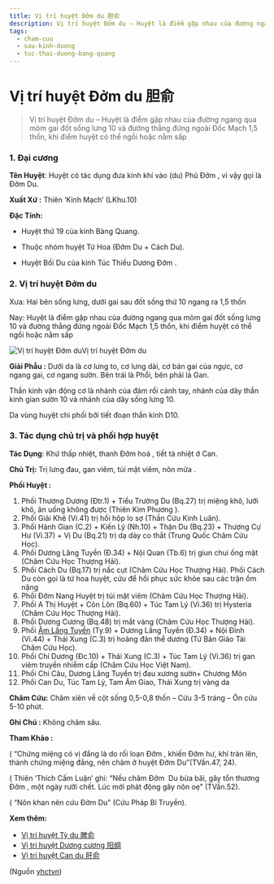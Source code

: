 ```yaml
---
title: Vị trí huyệt Đởm du 胆俞
description: Vị trí huyệt Đởm du – Huyệt là điểm gặp nhau của đường ngang qua mỏm gai đốt sống lưng 10 và đường thẳng đứng ngoài Đốc Mạch 1,5 thốn, khi điểm huyệt có thể ngồi hoặc nằm sấp
tags:
  - cham-cuu
  - sau-kinh-duong
  - tuc-thai-duong-bang-quang
---
```


# Vị trí huyệt Đởm du 胆俞 

> Vị trí huyệt Đởm du – Huyệt là điểm gặp nhau của đường ngang qua mỏm gai đốt sống lưng 10 và đường thẳng đứng ngoài Đốc Mạch 1,5 thốn, khi điểm huyệt có thể ngồi hoặc nằm sấp

### 1. Đại cương

**Tên Huyệt**: Huyệt có tác dụng đưa kinh khí vào (du) Phủ Đởm , vì vậy gọi là  Đởm Du.

**Xuất Xứ :** Thiên ‘Kinh Mạch’ (LKhu.10)

**Đặc Tính:**

+ Huyệt thứ 19 của kinh Bàng Quang.

+ Thuộc nhóm huyệt Tứ Hoa (Đởm Du + Cách Du).

+ Huyệt Bối Du của kinh Túc Thiếu Dương Đởm .

### 2. Vị trí huyệt Đởm du

Xưa: Hai bên sống lưng, dưới gai sau đốt sống thứ 10 ngang ra 1,5 thốn

Nay: Huyệt là điểm gặp nhau của đường ngang qua mỏm gai đốt sống lưng 10 và đường thẳng đứng ngoài Đốc Mạch 1,5 thốn, khi điểm huyệt có thể ngồi hoặc nằm sấp

![Vị trí huyệt Đởm du](/imgs/yhctvn/huyet-dom-du.jpg)Vị trí huyệt Đởm du

**Giải Phẫu :** Dưới da là cơ lưng to, cơ lưng dài, cơ bán gai của ngực, cơ ngang gai, cơ ngang sườn. Bên trái là Phổi, bên phải là Gan.

Thần kinh vận động cơ là nhánh của đám rối cánh tay, nhánh của dây thần kinh gian sườn 10 và nhánh của dây sống lưng 10.

Da vùng huyệt chi phối bởi tiết đoạn thần kinh D10.

### 3. Tác dụng chủ trị và phối hợp huyệt

**Tác Dụng**: Khứ thấp nhiệt, thanh Đởm hoả , tiết tà nhiệt ở Can.

**Chủ Trị:** Trị lưng đau, gan viêm, túi mật viêm, nôn mửa .

**Phối Huyệt :**

1. Phối Thương Dương (Đtr.1) + Tiểu Trường Du (Bq.27) trị miệng khô, lưỡi khô, ăn uống không được (Thiên Kim Phương ).
2. Phối Giải Khê (Vi.41) trị hồi hộp lo sợ (Thần Cứu Kinh Luân).
3. Phối Hành Gian (C.2) + Kiến Lý (Nh.10) + Thận Du (Bq.23) + Thượng Cự Hư (Vi.37) + Vị Du (Bq.21) trị dạ dày co thắt (Trung Quốc Châm Cứu Học).
4. Phối Dương Lăng Tuyền (Đ.34) + Nội Quan (Tb.6) trị giun chui ống mật (Châm Cứu Học Thượng Hải).
5. Phối Cách Du (Bq.17) trị nấc cụt (Châm Cứu Học Thượng Hải). Phối Cách Du còn gọi là tứ hoa huyệt, cứu để hồi phục sức khỏe sau các trận ốm nặng
6. Phối Đởm Nang Huyệt trị túi mật viêm (Châm Cứu Học Thượng Hải).
7. Phối A Thị Huyệt + Côn Lôn (Bq.60) + Túc Tam Lý (Vi.36) trị Hysteria (Châm Cứu Học Thượng Hải).
8. Phối Dương Cương (Bq.48) trị mắt vàng (Châm Cứu Học Thượng Hải).
9. Phối [Âm Lăng Tuyền](/yhctvn/vi-tri-huyet-am-lang-tuyen-%e9%98%b4%e9%99%b5%e6%b3%89) (Ty.9) + Dương Lăng Tuyền (Đ.34) + Nội Đình (Vi.44) + Thái Xung (C.3) trị hoàng đản thể dương (Tứ Bản Giáo Tài Châm Cứu Học).
10. Phối Chí Dương (Đc.10) + Thái Xung (C.3) + Túc Tam Lý (Vi.36) trị gan viêm truyền nhiễm cấp (Châm Cứu Học Việt Nam).
11. Phối Chi Câu, Dương Lăng Tuyền trị đau xương sườn+ Chương Môn
12. Phối Can Du, Túc Tam Lý, Tam Âm Giao, Thái Xung trị vàng da

**Châm Cứu:** Châm xiên về cột sống 0,5-0,8 thốn – Cứu 3-5 tráng – Ôn cứu 5-10 phút.

**Ghi Chú :** Không châm sâu.

**Tham Khảo :**

( “Chứng miệng có vị đắng là do rối loạn Đởm , khiến Đởm hư, khí tràn lên, thành chứng miệng đắng, nên châm ở huyệt Đởm Du”(TVấn.47, 24).

( Thiên ‘Thích Cấm Luận’ ghi: “Nếu châm Đởm  Du bừa bãi, gây tổn thương  Đởm , một ngày rưỡi chết. Lúc mới phát động gây nôn oẹ” (TVấn.52).

( “Nôn khan nên cứu Đởm Du” (Cứu Pháp Bí Truyền).

**Xem thêm:**

* [Vị trí huyệt Tỳ du 脾俞](/yhctvn/vi-tri-huyet-ty-du-%e8%84%be%e4%bf%9e)
* [Vị trí huyệt Dương cương 阳纲](/yhctvn/vi-tri-huyet-duong-cuong-%e9%98%b3%e7%ba%b2)
* [Vị trí huyệt Can du 肝俞](/yhctvn/vi-tri-huyet-can-du-%e8%82%9d%e4%bf%9e)

(Nguồn <a href="https://yhctvn.com/vi-tri-huyet-dom-du-胆俞/" target="_blank">yhctvn</a>)
